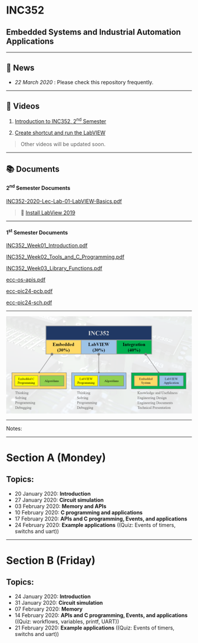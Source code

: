 # INC352

## Embedded Systems and Industrial Automation Applications

---

## :movie_camera: News

- *22 March 2020* : Please check this repository frequently.

---

## :movie_camera: Videos

1) [Introduction to INC352, 2<sup>nd</sup> Semester](https://www.youtube.com/watch?v=9apwFpkdAqQ)

2) [Create shortcut and run the LabVIEW](https://www.youtube.com/watch?v=_rThNHfjWRY)


> Other videos will be updated soon.

---

## :books: Documents

#### 2<sup>nd</sup> Semester Documents

[INC352-2020-Lec-Lab-01-LabVIEW-Basics.pdf](docs/INC352-2020-Lec-Lab-01-LabVIEW-Basics.pdf)

> :link: [Install LabView 2019](https://github.com/drsanti/shared/blob/master/2020/docs/labview/install/README.md)

---

#### 1<sup>st</sup> Semester Documents

[INC352_Week01_Introduction.pdf](docs/INC352_Week01_Introduction.pdf)

[INC352_Week02_Tools_and_C_Programming.pdf](docs/INC352_Week02_Tools_and_C_Programming.pdf)

[INC352_Week03_Library_Functions.pdf](docs/INC352_Week03_Library_Functions.pdf)

[ecc-os-apis.pdf](docs/ecc-pic24-data/ecc-os-apis.pdf)

[ecc-pic24-pcb.pdf](docs/ecc-pic24-data/ecc-pic24-pcb.pdf)

[ecc-pic24-sch.pdf](docs/ecc-pic24-data/ecc-pic24-sch.pdf)



---

![INC352 Cover](/Resources/images/inc352-cover.png)


---

Notes:

---
# Section A (Mondey)

## Topics:
- 20 January 2020:  **Introduction**
- 27 January 2020:  **Circuit simulation**
- 03 February 2020: **Memory and APIs**
- 10 February 2020: **C programming  and applications**
- 17 February 2020: **APIs and C programming, Events, and applications**
- 24 February 2020:  **Example applications** ((Quiz: Events of timers, switchs and uart))

---

# Section B (Friday)

## Topics:
- 24 January 2020:  **Introduction**
- 31 January 2020:  **Circuit simulation**
- 07 February 2020: **Memory**
- 14 February 2020: **APIs and C programming, Events, and applications** ((Quiz: workflows, variables, printf, UART))
- 21 February 2020: **Example applications** ((Quiz: Events of timers, switchs and uart))
